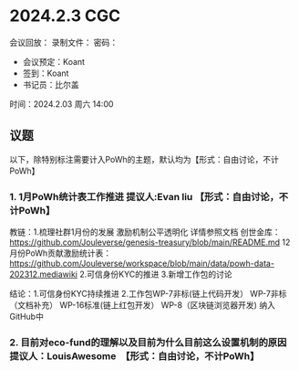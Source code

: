 
# 2024.2.3 CGC

会议回放：
录制文件：
密码：

- 会议预定：Koant
- 签到：Koant
- 书记员：比尔盖

时间：2024.2.03 周六 14:00

## 议题

以下，除特别标注需要计入PoWh的主题，默认均为【形式：自由讨论，不计PoWh】

### 1. 1月PoWh统计表工作推进  提议人:Evan liu 【形式：自由讨论，不计PoWh】

教链：1.梳理社群1月份的发展 激励机制公平透明化 详情参照文档 创世金库：https://github.com/Jouleverse/genesis-treasury/blob/main/README.md
                                                         12月份PoWh贡献激励统计表：https://github.com/Jouleverse/workspace/blob/main/data/powh-data-202312.mediawiki
2.可信身份KYC的推进
3.新增工作包的讨论

结论：1.可信身份KYC持续推进 2.工作包WP-7非标(链上代码开发） WP-7非标（文档补充） WP-16标准(链上红包开发） WP-8（区块链浏览器开发) 纳入GitHub中

### 2. 目前对eco-fund的理解以及目前为什么目前这么设置机制的原因 提议人：LouisAwesome  【形式：自由讨论，不计PoWh】

